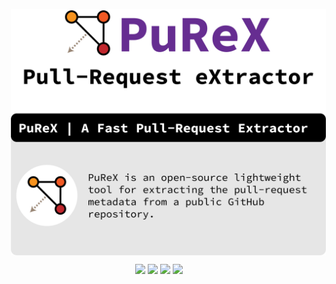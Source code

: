 <p><img align="center" style="padding: 0px 15px;" src="./logo/PuReX.png"></p>
<p align="center">
  <img src="https://img.shields.io/badge/Python-3.12-blueviolet?style=flat">
  <a href="" target="_blank"><img src="https://img.shields.io/badge/view-Documentation-red?"></a>
<!--   <img src="http://img.shields.io/github/actions/workflow/status/j0m0k0/PuReX/pytest.yml?branch=main"> -->
  <img src="https://img.shields.io/github/commit-activity/m/j0m0k0/PuReX">
  <img src="https://img.shields.io/github/license/j0m0k0/PuReX">
<!--   <a href="https://zenodo.org/badge/latestdoi/569471513"><img src="https://zenodo.org/badge/569471513.svg" alt="DOI"></a> -->
</p>  
